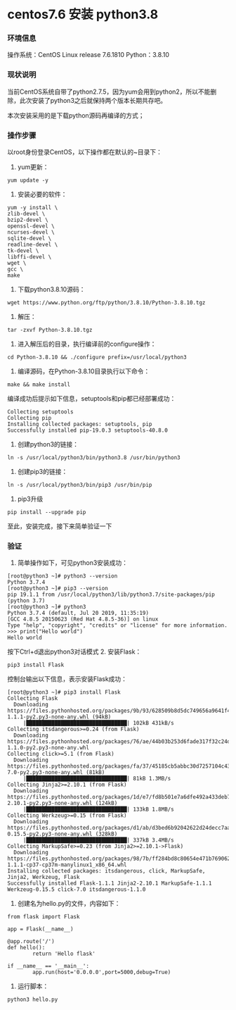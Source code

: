 # centos7.6 安装 python3.8

### 环境信息

操作系统：CentOS Linux release 7.6.1810  Python：3.8.10

### 现状说明

当前CentOS系统自带了python2.7.5，因为yum会用到python2，所以不能删除，此次安装了python3之后就保持两个版本长期共存吧。

本次安装采用的是下载python源码再编译的方式；

### 操作步骤

以root身份登录CentOS，以下操作都在默认的~目录下：

1. yum更新：

```
yum update -y
```

1. 安装必要的软件：

```
yum -y install \
zlib-devel \
bzip2-devel \
openssl-devel \
ncurses-devel \
sqlite-devel \
readline-devel \
tk-devel \
libffi-devel \
wget \
gcc \
make
```

1. 下载python3.8.10源码：

```
wget https://www.python.org/ftp/python/3.8.10/Python-3.8.10.tgz
```

1. 解压：

```
tar -zxvf Python-3.8.10.tgz
```

1. 进入解压后的目录，执行编译前的configure操作：

```
cd Python-3.8.10 && ./configure prefix=/usr/local/python3
```

1. 编译源码，在Python-3.8.10目录执行以下命令：

```
make && make install
```

编译成功后提示如下信息，setuptools和pip都已经部署成功：

```
Collecting setuptools
Collecting pip
Installing collected packages: setuptools, pip
Successfully installed pip-19.0.3 setuptools-40.8.0
```

1. 创建python3的链接：

```
ln -s /usr/local/python3/bin/python3.8 /usr/bin/python3
```

1. 创建pip3的链接：

```
ln -s /usr/local/python3/bin/pip3 /usr/bin/pip
```

1. pip3升级

```
pip install --upgrade pip
```

至此，安装完成，接下来简单验证一下

### 验证

1. 简单操作如下，可见python3安装成功：

```
[root@python3 ~]# python3 --version
Python 3.7.4
[root@python3 ~]# pip3 --version
pip 19.1.1 from /usr/local/python3/lib/python3.7/site-packages/pip (python 3.7)
[root@python3 ~]# python3
Python 3.7.4 (default, Jul 20 2019, 11:35:19) 
[GCC 4.8.5 20150623 (Red Hat 4.8.5-36)] on linux
Type "help", "copyright", "credits" or "license" for more information.
>>> print("Hello world")
Hello world
```

按下Ctrl+d退出python3对话模式  2. 安装Flask：

```
pip3 install Flask
```

控制台输出以下信息，表示安装Flask成功：

```
[root@python3 ~]# pip3 install Flask
Collecting Flask
  Downloading https://files.pythonhosted.org/packages/9b/93/628509b8d5dc749656a9641f4caf13540e2cdec85276964ff8f43bbb1d3b/Flask-1.1.1-py2.py3-none-any.whl (94kB)
     |████████████████████████████████| 102kB 431kB/s 
Collecting itsdangerous>=0.24 (from Flask)
  Downloading https://files.pythonhosted.org/packages/76/ae/44b03b253d6fade317f32c24d100b3b35c2239807046a4c953c7b89fa49e/itsdangerous-1.1.0-py2.py3-none-any.whl
Collecting click>=5.1 (from Flask)
  Downloading https://files.pythonhosted.org/packages/fa/37/45185cb5abbc30d7257104c434fe0b07e5a195a6847506c074527aa599ec/Click-7.0-py2.py3-none-any.whl (81kB)
     |████████████████████████████████| 81kB 1.3MB/s 
Collecting Jinja2>=2.10.1 (from Flask)
  Downloading https://files.pythonhosted.org/packages/1d/e7/fd8b501e7a6dfe492a433deb7b9d833d39ca74916fa8bc63dd1a4947a671/Jinja2-2.10.1-py2.py3-none-any.whl (124kB)
     |████████████████████████████████| 133kB 1.8MB/s 
Collecting Werkzeug>=0.15 (from Flask)
  Downloading https://files.pythonhosted.org/packages/d1/ab/d3bed6b92042622d24decc7aadc8877badf18aeca1571045840ad4956d3f/Werkzeug-0.15.5-py2.py3-none-any.whl (328kB)
     |████████████████████████████████| 337kB 3.4MB/s 
Collecting MarkupSafe>=0.23 (from Jinja2>=2.10.1->Flask)
  Downloading https://files.pythonhosted.org/packages/98/7b/ff284bd8c80654e471b769062a9b43cc5d03e7a615048d96f4619df8d420/MarkupSafe-1.1.1-cp37-cp37m-manylinux1_x86_64.whl
Installing collected packages: itsdangerous, click, MarkupSafe, Jinja2, Werkzeug, Flask
Successfully installed Flask-1.1.1 Jinja2-2.10.1 MarkupSafe-1.1.1 Werkzeug-0.15.5 click-7.0 itsdangerous-1.1.0
```

1. 创建名为hello.py的文件，内容如下：

```
from flask import Flask

app = Flask(__name__)

@app.route('/')
def hello():
        return 'Hello flask'

if __name__ == '__main__':
        app.run(host='0.0.0.0',port=5000,debug=True)
```

1. 运行脚本：

```
python3 hello.py
```
